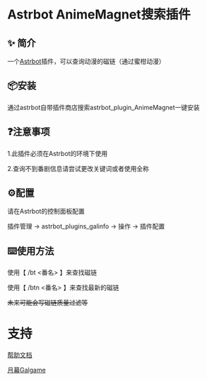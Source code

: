 # Astrbot AnimeMagnet搜索插件

## ✨ 简介
一个[Astrbot](https://github.com/Soulter/AstrBot)插件，可以查询动漫的磁链（通过蜜柑动漫）

## 📦安装
通过astrbot自带插件商店搜索astrbot_plugin_AnimeMagnet一键安装

## ❓注意事项
1.此插件必须在Astrbot的环境下使用

2.查询不到番剧信息请尝试更改关键词或者使用全称

## ⚙配置

请在Astrbot的控制面板配置

插件管理 -> astrbot_plugins_galinfo -> 操作 -> 插件配置


## ⌨️使用方法
使用【 /bt <番名> 】来查找磁链

使用【 /btn <番名> 】来查找最新的磁链

~~未来可能会写磁链质量过滤等~~

# 支持

[帮助文档](https://astrbot.app)

[月幕Galgame](https://mikanani.me/)
